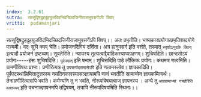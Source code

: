 ```yaml
---
index:  3.2.61
sutra:  सत्सूद्विषद्रुहदुहयुजविदभिदच्छिदजिनीराजामुपसर्गेऽपि क्विप्
vritti:  padamanjari
---
```


सत्सूद्विषद्रुहदुहयुजविदभिदच्छिदजिनीराजामुपसर्गेऽपि क्विप्।। अतः प्रभृतीति। भाष्यकारप्रयोगात्प्रभृतिशब्दयोगे पञ्चमी। वदः सुपि क्यप् चेति। प्रयोजनदिगियं दर्शिता। अत्र ह्यनुपसर्ग इति वर्त्तते, तस्मात् `स्पृशोऽनुदके क्विन्` इत्यादौ प्रयोजनं द्रष्टव्यम्। सुवतेरिति। न्यायस्य तुल्यत्वाद्दैवादिकस्याप्यग्रहणम्। 
शुचिषदिति। छान्दसोऽयं प्रयोगः-----हंसः शुचिषदिति। `पूर्वपदात्` इति षन्वम्। शुचिसदिति पाठे लौकिकः प्रयोगः। कथमत्र णत्वमिति। ग्रामणीविषयः प्रश्नः। प्रणीरित्यत्र तु `उपसर्गादसमासेऽपि` इति णत्वमस्त्येव। ज्ञापकादिति। पूर्वपदस्थान्निमित्तादुत्तरस्य नयतिनकारस्यासञ्ज्ञायामपि णत्वं भवतीति सामान्येन ज्ञापकमित्यर्थः। तेनाग्रणीरित्यत्रापि भवति। कर्मण्यणि तु न भवति, नीरूपविषयत्वाज् ज्ञापनस्य । अन्ये तु `अग्रग्रामाभ्यां नयतेरिति वक्तव्यम्` इति वचनाज्ज्ञापनमपि तद्विषयम्, तत्रापि नीरूपविषयमिति स्थिताः।।
